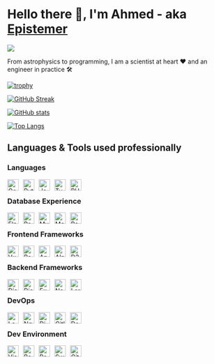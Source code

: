 # Hello there 👋, I'm Ahmed - aka [Epistemer](https://epistemer.com)
![](https://komarev.com/ghpvc/?username=ahmed-com)

From astrophysics to programming, I am a scientist at heart ❤️ and an engineer in practice 🛠️

[![trophy](https://github-profile-trophy.vercel.app/?username=ahmed-com&theme=dracula&rank=-C&margin-w=15)](https://epistemer.com)

[![GitHub Streak](https://github-readme-streak-stats.herokuapp.com?user=ahmed-com&theme=dracula&hide_current_streak=true&card_width=545)](https://epistemer.com)

[![GitHub stats](https://github-readme-stats-phi-wheat-18.vercel.app/api?username=ahmed-com&include_all_commits=true&theme=dracula&exclude_repo=elkoptan&show_icons=true&rank_icon=github&card_width=545)](https://epistemer.com)
<br />

[![Top Langs](https://github-readme-stats-phi-wheat-18.vercel.app/api/top-langs/?username=ahmed-com&include_all_commits=true&theme=dracula&layout=pie&exclude_repo=elkoptan&card_width=545)](https://epistemer.com)
## Languages & Tools used professionally

### Languages
<img align="left" title="Golang" alt="Golang" width="26px" src="https://cdn.jsdelivr.net/gh/devicons/devicon/icons/go/go-original.svg" style="margin-right:10px;" />
<img align="left" title="Python" alt="Python" width="26px" src="https://cdn.jsdelivr.net/gh/devicons/devicon/icons/python/python-original.svg" style="margin-right:10px;" />
<img align="left" title="Javascript" alt="Javascript" width="26px" src="https://cdn.jsdelivr.net/gh/devicons/devicon/icons/javascript/javascript-original.svg" style="margin-right:10px;" />
<img align="left" title="Typescript" alt="Typescript" width="26px" src="https://cdn.jsdelivr.net/gh/devicons/devicon/icons/typescript/typescript-original.svg" style="margin-right:10px;" />
<img align="left" title="PHP" alt="PHP" width="26px" src="https://cdn.jsdelivr.net/gh/devicons/devicon/icons/php/php-original.svg" style="margin-right:10px;" />
<br />

### Database Experience
<img align="left" title="Elastic Search" alt="Elastic Search" width="26px" src="https://cdn.jsdelivr.net/gh/devicons/devicon/icons/elasticsearch/elasticsearch-original.svg" style="margin-right:10px;" />
<img align="left" title="Postgresql" alt="Postgresql" width="26px" src="https://cdn.jsdelivr.net/gh/devicons/devicon/icons/postgresql/postgresql-original.svg" style="margin-right:10px;" />
<img align="left" title="MySQL" alt="MySQL" width="26px" src="https://cdn.jsdelivr.net/gh/devicons/devicon/icons/mysql/mysql-original.svg" style="margin-right:10px;" />
<img align="left" title="Mongo" alt="Mongo" width="26px" src="https://cdn.jsdelivr.net/gh/devicons/devicon/icons/mongodb/mongodb-original.svg" style="margin-right:10px;" />
<img align="left" title="Redis" alt="Redis" width="26px" src="https://cdn.jsdelivr.net/gh/devicons/devicon/icons/redis/redis-original.svg" style="margin-right:10px;" />
<br />

### Frontend Frameworks
<img align="left" title="Vue" alt="Vue" width="26px" src="https://cdn.jsdelivr.net/gh/devicons/devicon/icons/vuejs/vuejs-original.svg" style="margin-right:10px;" />
<img align="left" title="React" alt="React" width="26px" src="https://cdn.jsdelivr.net/gh/devicons/devicon/icons/react/react-original.svg" style="margin-right:10px;" />
<img align="left" title="Angular" alt="Angular" width="26px" src="https://cdn.jsdelivr.net/gh/devicons/devicon/icons/angular/angular-original.svg" style="margin-right:10px;" />
<img align="left" title="Alpine" alt="Alpine" width="26px" src="https://cdn.jsdelivr.net/gh/devicons/devicon/icons/alpinejs/alpinejs-original.svg" style="margin-right:10px;" />
<img align="left" title="D3" alt="D3" width="26px" src="https://cdn.jsdelivr.net/gh/devicons/devicon/icons/d3js/d3js-original.svg" style="margin-right:10px;" />
<br />

### Backend Frameworks
<img align="left" title="Django" alt="Django" width="26px" src="https://cdn.jsdelivr.net/gh/devicons/devicon/icons/django/django-plain.svg" style="margin-right:10px;background-color:#fff" />
<img align="left" title="Django Rest Framework" alt="Django Rest Framework" width="26px" src="https://cdn.jsdelivr.net/gh/devicons/devicon/icons/djangorest/djangorest-original.svg" style="margin-right:10px; background-color:#fff" />
<img align="left" title="Express" alt="Express" width="26px" src="https://cdn.jsdelivr.net/gh/devicons/devicon/icons/express/express-original.svg" style="margin-right:10px;" />
<img align="left" title="NestJS" alt="NestJS" width="26px" src="https://cdn.jsdelivr.net/gh/devicons/devicon/icons/nestjs/nestjs-original.svg" style="margin-right:10px;" />
<img align="left" title="Laravel" alt="Laravel" width="26px" src="https://cdn.jsdelivr.net/gh/devicons/devicon/icons/laravel/laravel-original.svg" style="margin-right:10px;" />
<br />

### DevOps
<img align="left" title="Logstash" alt="Logstash" width="26px" src="https://cdn.jsdelivr.net/gh/devicons/devicon/icons/logstash/logstash-original.svg" style="margin-right:10px;" />
<img align="left" title="Nginx" alt="Nginx" width="26px" src="https://cdn.jsdelivr.net/gh/devicons/devicon/icons/nginx/nginx-original.svg" style="margin-right:10px;" />
<img align="left" title="Digitalocean" alt="Digitalocean" width="26px" src="https://cdn.jsdelivr.net/gh/devicons/devicon/icons/digitalocean/digitalocean-original.svg" style="margin-right:10px;" />
<img align="left" title="Gitlab" alt="Gitlab" width="26px" src="https://cdn.jsdelivr.net/gh/devicons/devicon/icons/gitlab/gitlab-original.svg" style="margin-right:10px;" />
<img align="left" title="Docker" alt="Docker" width="26px" src="https://cdn.jsdelivr.net/gh/devicons/devicon/icons/docker/docker-original.svg" style="margin-right:10px;" />
<br />

### Dev Environment
<img align="left" title="Visual Studio Code" alt="Visual Studio Code" width="26px" src="https://cdn.jsdelivr.net/gh/devicons/devicon/icons/vscode/vscode-original.svg" style="margin-right:10px;" />
<img align="left" title="Bash" alt="Bash" width="26px" src="https://cdn.jsdelivr.net/gh/devicons/devicon/icons/bash/bash-original.svg" style="margin-right:10px;background-color:#fff" />
<img align="left" title="Postman" alt="Postman" width="26px" src="https://cdn.jsdelivr.net/gh/devicons/devicon/icons/postman/postman-original.svg" style="margin-right:10px;" />
<img align="left" title="Swagger" alt="Swagger" width="26px" src="https://cdn.jsdelivr.net/gh/devicons/devicon/icons/swagger/swagger-original.svg" style="margin-right:10px;" />
<img align="left" title="Git" alt="Git" width="26px" src="https://cdn.jsdelivr.net/gh/devicons/devicon/icons/git/git-original.svg" style="margin-right:10px;" />
